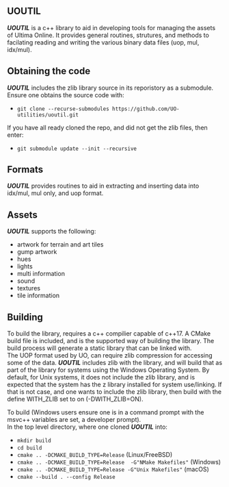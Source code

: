 ## **UOUTIL**  
***UOUTIL*** is a c++ library to aid in developing tools for managing the assets of Ultima Online. It provides general
routines, strutures, and methods to facilating reading and writing the various binary data files (uop, mul, idx/mul).

## Obtaining the code
***UOUTIL*** includes the zlib library source in its reporistory as a submodule. Ensure one obtains the source code with:  
- `git clone --recurse-submodules https://github.com/UO-utilities/uoutil.git`  

If you have all ready cloned the repo, and did not get the zlib files, then enter:  
- `git submodule update --init --recursive` 

## Formats
***UOUTIL*** provides routines to aid in extracting and inserting data into idx/mul, mul only, and uop format.

## Assets
***UOUTIL*** supports the following:
- artwork for terrain and art tiles 
- gump artwork 
- hues 
- lights  
- multi information 
- sound 
- textures 
- tile information 

## Building
To build the library, requires a c++ compilier capable of c++17.  A CMake build file is included, and is the supported way of building the library.
The build process will generate a static library that can be linked with.  
The UOP format used by UO, can require zlib compression for accessing some of the data.  ***UOUTIL*** includes zlib with the library, and will
build that as part of the library for systems using the Windows Operating System.  By default, for Unix systems, it does not include the 
zlib library, and is expected that the system has the z library installed for system use/linking.  If that is not case, and one wants to 
include the zlib library, then build with the define WITH_ZLIB set to on (-DWITH_ZLIB=ON).  

To build (Windows users ensure one is in a command prompt with the msvc++ variables are set, a developer prompt).    
In the top level directory, where one cloned ***UOUTIL*** into:
- `mkdir build`
- `cd build`
- `cmake .. -DCMAKE_BUILD_TYPE=Release`  (Linux/FreeBSD)
- `cmake .. -DCMAKE_BUILD_TYPE=Release  -G"NMake Makefiles"` (Windows)
- `cmake .. -DCMAKE_BUILD_TYPE=Release -G"Unix Makefiles"`  (macOS)
- `cmake --build . --config Release`


